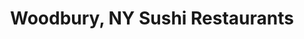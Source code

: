 ---
layout: city
title: Woodbury, NY Sushi Restaurants
permalink: /new-york/woodbury/
stateAbbr: NY
stateName: New York
cityName: Woodbury
---